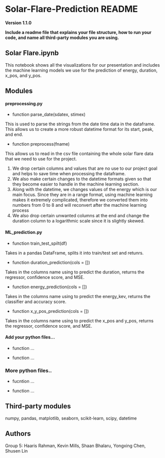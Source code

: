 # Solar-Flare-Prediction README

**Version 1.1.0**

**Include a readme file that explains your file structure, how to run your code, and name all third-party modules you are using.**


## Solar Flare.ipynb

This notebook shows all the visualizations for our presentation and includes the machine learning models we use for the prediction of energy, duration, x_pos, and y_pos.


## Modules

#### preprocessing.py

- function parse_date(sdatex, stimex)

This is used to parse the strings from the date time data in the dataframe.
This allows us to create a more robust datetime format for its start, peak, and end.

- function preprocess(fname)

This allows us to read in the csv file containing the whole solar flare data that we need to use for the project.

1. We drop certain columns and values that are no use to our project goal and helps to save time when processing the dataframe.
2. We also make certain changes to the datetime formats given so that they become easier to handle in the machine learning section.
3. Along with the datetime, we changes values of the energy which is our main focus. Since they are in a range format, using machine learning makes it extremely complicated, therefore we converted them into numbers from 0 to 8 and will reconvert after the machine learning process
4. We also drop certain unwanted columns at the end and change the duration column to a logarithmic scale since it is slightly skewed.

#### ML_prediction.py

- function train_test_spilt(df)

Takes in a pandas DataFrame, splits it into train/test set and retunrs.

- function duration_prediction(cols = [])

Takes in the columns name using to predict the duration, returns the regressor, confidence score, and MSE.

- function energy_prediction(cols = [])

Takes in the columns name using to predict the energy_kev, returns the classifier and accuracy score.

- function x_y_pos_prediction(cols = [])

Takes in the columns name using to predict the x_pos and y_pos, returns the regressor, confidence score, and MSE.


#### Add your python files...

- function ...

- function ...


### More python files..

- fucntion ...

- function ...

## Third-party modules
numpy, pandas, matplotlib, seaborn, scikit-learn, scipy, datetime


## Authors
Group 5:
Haaris Rahman, Kevin Mills, Shaan Bhalaru, Yongxing Chen, Shusen Lin



